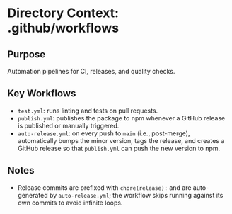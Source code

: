 # Directory Context: .github/workflows

## Purpose

Automation pipelines for CI, releases, and quality checks.

## Key Workflows

- `test.yml`: runs linting and tests on pull requests.
- `publish.yml`: publishes the package to npm whenever a GitHub release is published or manually triggered.
- `auto-release.yml`: on every push to `main` (i.e., post-merge), automatically bumps the minor version, tags the release, and creates a GitHub release so that `publish.yml` can push the new version to npm.

## Notes

- Release commits are prefixed with `chore(release):` and are auto-generated by `auto-release.yml`; the workflow skips running against its own commits to avoid infinite loops.
